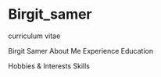 # Birgit_samer
curriculum vitae

<html>
 <head>
  Birgit Samer </head>
<body> 
 About Me
 <body>
 Experience
  <body>
 Education
   <body>
   
 Hobbies & Interests
 Skills
 </html>
 

 
